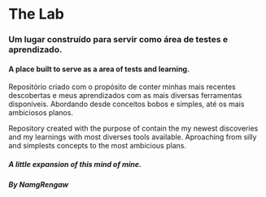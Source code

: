 # The Lab
### Um lugar construído para servir como área de testes e aprendizado.
#### A place built to serve as a area of tests and learning. 


Repositório criado com o propósito de conter minhas mais recentes descobertas e meus aprendizados com as mais diversas ferramentas disponíveis. Abordando desde conceitos bobos e simples, até os mais ambiciosos planos.

Repository created with the purpose of contain the my newest discoveries and my learnings with most diverses tools available. Aproaching from silly and simplests concepts to the most ambicious plans. 


##### A little expansion of this mind of mine. 
##### By NamgRengaw
